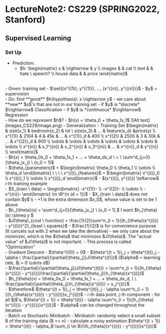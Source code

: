 # LectureNote2: CS229 (SPRING2022, Stanford)

## Supervised Learning
### Set Up
- Prediction:
  - $h: \begin{matrix} x & \rightarrow & y \\ 
         images & & cat \\
         text & & hate \ speech? \\
         house data & & price
        \end{matrix}$
<br>
- Given: training set
  - $\set{(x^{(1)}, y^{(1)}), ..., (x^{(n)}, y^{(n)})}$
  - $y$ = supervision
<br>
- Do: find **good** $h(hypothesis): x \rightarrow y$
  - we care about **new** $x$'s that are not in our training set
  - if $y$ is *discrete* $\rightarrow$ Classification
  - if $y$ is *continuous* $\rightarrow$ Regression
<br> 
- How do we represent $h$? 
  - $h(x) = \theta_0 + \theta_1x_1$
  ![Alt text](images_CS229/image.png)
- Generalization
  - Training Set
$\begin{matrix}
 & size(x_1) & bedroom(x_2) & lot \ size(x_3) & ... & feature(x_d) &price(y) \\
 x^{(1)} & 2104 & 4 & 45k & ... & x^{(1)}_d & 400 \\
 x^{(2)} & 2500 & 3 & 30k & ... & x^{(2)}_d & 900 \\
 \vdots & \vdots & \vdots & \vdots & \vdots & \vdots & \vdots \\
 x^{(n)} & x_1^{(n)} & x_2^{(n)} & x_3^{(n)} & ... & x^{(n)}_d & y^{(n)} \\
\end{matrix}$ 
<br>
  - $h(x) = \theta_0x_0 + \theta_1x_1 + ... + \theta_dx_d \ = \ \sum^d_{j=0}{\theta_jx_j} \ (x_0 = 1)$
  <br>
  - $\theta_{parameters}$ = $\begin{bmatrix} \theta_0 \\ \theta_1 \\ \vdots \\ \theta_d \end{bmatrix} \ \ \ \ x^{(i)}_{features}$ = $\begin{bmatrix} x^{(i)}_0 \\ x^{(i)}_1 \\ \vdots \\ x^{(i)}_d \end{bmatrix}$
  - $(x^{(i)}, y^{(i)}) \leftarrow$ i-th training example
  <br> 
  - $X_{train \ data} = \begin{bmatrix} -x^{(1)}- \\ -x^{(2)}- \\ \vdots \\ -x^{(n)}- \end{bmatrix} \in \R^{n (d + 1)}$
    - $X_{train \ data}$ does not contain $y$'s
    - +1 is the extra dimension $x_0$, whose value is set to be 1 above
  <br>
  - $h_{\theta}(x) = \sum^d_{j=0}{\theta_jx_j} \ (x_0 = 1),$ I want $h_{\theta}(x) \simeq y $
  <br> 
  - $J(\theta)_{cost \ function} = \frac{1}{2}\sum^n_{i = 1}{(h_{\theta}(x^{(i)}) - y^{(i)})^2}_{least \ squares}$
    - $\frac{1}{2}$ is for convenience purpose (It cancels out with 2 when we take the derivative)
    - we only care about the minimizer, which is the $\theta$ that minimizes $J(\theta)$. The "actual value" of $J(\theta)$ is not important. 
    - This process is called "Optimization"
  <br> 
  - Gradient Descent
    - $\theta^{(0)} = 0$
    - $\theta^{(t + 1)}_j = \theta^{(t)}_j - \alpha \ \frac{\partial}{\partial{\theta_j}}J(\theta^{(t)})$ ($\alpha$ = learning rate, $j = 0 \cdots d$)
    <br> 
    - $\frac{\partial}{\partial{\theta_j}}J(\theta^{(t)}) = \sum^n_{i = 1}{(h_{\theta}(x^{(i)}) - y^{(i)})}\frac{\partial}{\partial{\theta_j}}h_{\theta}(x^{(i)})$
    <br> 
    - $h_{\theta}(x) = \theta_0x_0 + \theta_1x_1 + ... + \theta_dx_d, \ \ \frac{\partial}{\partial{\theta_j}}h_{\theta}(x^{(i)}) = x_j^{(i)}$ 
    <br> 
    - $\therefore$ $\theta^{(t + 1)}_j = \theta^{(t)}_j - \alpha \sum^n_{i = 1}{(h_{\theta}(x^{(i)}) - y^{(i)})}x_j^{(i)}$
      - i-th data point, j-th component
    - for all $j$'s, $\theta^{(t + 1)} = \theta^{(t)} - \alpha \sum^n_{i = 1}{(h_{\theta}(x^{(i)}) - y^{(i)})}x^{(i)}$
      - $\alpha$ can be changed throughout the iteration
  <br>
  - Batch vs Stochastic Minibatch
    - Minibatch: randomly select a small subset B of the training data (B << n)
    - calculate a noisy estimation $\theta^{(t + 1)} = \theta^{(t)} - \alpha_B \sum_{i \in B}{(h_{\theta}(x^{(i)}) - y^{(i)})}x^{(i)}$